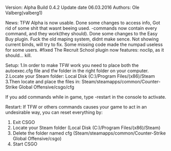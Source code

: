 Version: Alpha Build 0.4.2
Update date 06.03.2016
Authors: Ole Valberg(valberg1)

News: TFW Alpha is now usable.
Done some changes to access info,
Got rid of some shit that wasnt beeing used.
-commands now contain every command, and they work(they should).
 Done some changes to the Easy Buy plugin.
Fuck the old maping system, didnt make sence.
Not showing current binds, will try to fix.
Some missing code made the numpad useless for some users. #fixed
The Recruit School plugin now features:
noclip, as it should...
kill.

Setup:
1.In order to make TFW work you need to place both the autoexec.cfg file and tfw folder in the right folder on your computer.
2.Locate your Steam folder: Local Disk (C:)/Program Files/(x86)/Steam
3.Then locate and place the files in: Steam/steamapps/common/Counter-Strike Global Offensive/csgo/cfg

If you add commands while in game, type -restart in the console to activate.

Restart:
If TFW or others commands causes your game to act in an undesirable way, you can reset everything by:
1. Exit CSGO
2. Locate your Steam folder (Local Disk (C:)/Program Files/(x86)/Steam)
3. Delete the folder named cfg (Steam/steamapps/common/Counter-Strike Global Offensive/csgo)
4. Start CSGO
